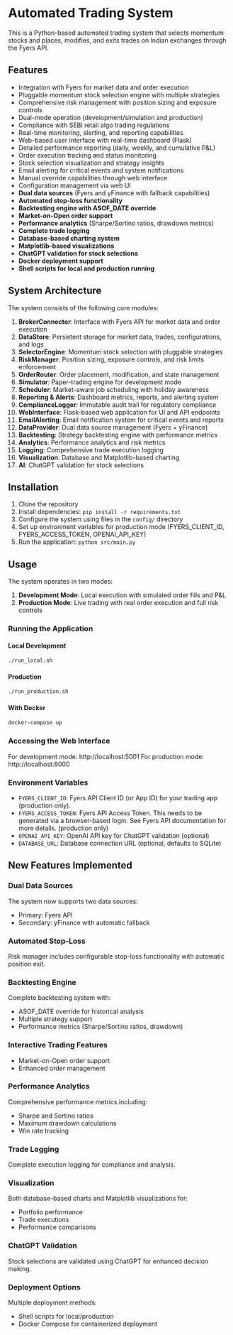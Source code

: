 # Automated Trading System

This is a Python-based automated trading system that selects momentum stocks and places, modifies, and exits trades on Indian exchanges through the Fyers API.

## Features

- Integration with Fyers for market data and order execution
- Pluggable momentum stock selection engine with multiple strategies
- Comprehensive risk management with position sizing and exposure controls
- Dual-mode operation (development/simulation and production)
- Compliance with SEBI retail algo trading regulations
- Real-time monitoring, alerting, and reporting capabilities
- Web-based user interface with real-time dashboard (Flask)
- Detailed performance reporting (daily, weekly, and cumulative P&L)
- Order execution tracking and status monitoring
- Stock selection visualization and strategy insights
- Email alerting for critical events and system notifications
- Manual override capabilities through web interface
- Configuration management via web UI
- **Dual data sources** (Fyers and yFinance with fallback capabilities)
- **Automated stop-loss functionality**
- **Backtesting engine with ASOF_DATE override**
- **Market-on-Open order support**
- **Performance analytics** (Sharpe/Sortino ratios, drawdown metrics)
- **Complete trade logging**
- **Database-based charting system**
- **Matplotlib-based visualizations**
- **ChatGPT validation for stock selections**
- **Docker deployment support**
- **Shell scripts for local and production running**

## System Architecture

The system consists of the following core modules:

1. **BrokerConnector**: Interface with Fyers API for market data and order execution
2. **DataStore**: Persistent storage for market data, trades, configurations, and logs
3. **SelectorEngine**: Momentum stock selection with pluggable strategies
4. **RiskManager**: Position sizing, exposure controls, and risk limits enforcement
5. **OrderRouter**: Order placement, modification, and state management
6. **Simulator**: Paper-trading engine for development mode
7. **Scheduler**: Market-aware job scheduling with holiday awareness
8. **Reporting & Alerts**: Dashboard metrics, reports, and alerting system
9. **ComplianceLogger**: Immutable audit trail for regulatory compliance
10. **WebInterface**: Flask-based web application for UI and API endpoints
11. **EmailAlerting**: Email notification system for critical events and reports
12. **DataProvider**: Dual data source management (Fyers + yFinance)
13. **Backtesting**: Strategy backtesting engine with performance metrics
14. **Analytics**: Performance analytics and risk metrics
15. **Logging**: Comprehensive trade execution logging
16. **Visualization**: Database and Matplotlib-based charting
17. **AI**: ChatGPT validation for stock selections

## Installation

1. Clone the repository
2. Install dependencies: `pip install -r requirements.txt`
3. Configure the system using files in the `config/` directory
4. Set up environment variables for production mode (FYERS_CLIENT_ID, FYERS_ACCESS_TOKEN, OPENAI_API_KEY)
5. Run the application: `python src/main.py`

## Usage

The system operates in two modes:

1. **Development Mode**: Local execution with simulated order fills and P&L
2. **Production Mode**: Live trading with real order execution and full risk controls

### Running the Application

#### Local Development
```bash
./run_local.sh
```

#### Production
```bash
./run_production.sh
```

#### With Docker
```bash
docker-compose up
```

### Accessing the Web Interface

For development mode: http://localhost:5001
For production mode: http://localhost:8000

### Environment Variables

- `FYERS_CLIENT_ID`: Fyers API Client ID (or App ID) for your trading app (production only).
- `FYERS_ACCESS_TOKEN`: Fyers API Access Token. This needs to be generated via a browser-based login. See Fyers API documentation for more details. (production only)
- `OPENAI_API_KEY`: OpenAI API key for ChatGPT validation (optional)
- `DATABASE_URL`: Database connection URL (optional, defaults to SQLite)

## New Features Implemented

### Dual Data Sources
The system now supports two data sources:
- Primary: Fyers API
- Secondary: yFinance with automatic fallback

### Automated Stop-Loss
Risk manager includes configurable stop-loss functionality with automatic position exit.

### Backtesting Engine
Complete backtesting system with:
- ASOF_DATE override for historical analysis
- Multiple strategy support
- Performance metrics (Sharpe/Sortino ratios, drawdown)

### Interactive Trading Features
- Market-on-Open order support
- Enhanced order management

### Performance Analytics
Comprehensive performance metrics including:
- Sharpe and Sortino ratios
- Maximum drawdown calculations
- Win rate tracking

### Trade Logging
Complete execution logging for compliance and analysis.

### Visualization
Both database-based charts and Matplotlib visualizations for:
- Portfolio performance
- Trade executions
- Performance comparisons

### ChatGPT Validation
Stock selections are validated using ChatGPT for enhanced decision making.

### Deployment Options
Multiple deployment methods:
- Shell scripts for local/production
- Docker Compose for containerized deployment